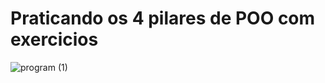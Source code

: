 <h1>Praticando os 4 pilares de POO com exercicios</h1>  

![program (1)](https://github.com/user-attachments/assets/e13bcf4a-38b1-42bc-8401-ee1cede1729d)





